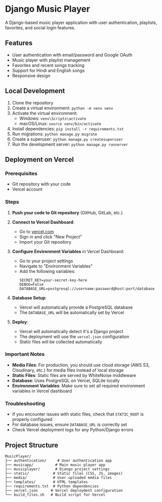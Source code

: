# Django Music Player

A Django-based music player application with user authentication, playlists, favorites, and social login features.

## Features

- User authentication with email/password and Google OAuth
- Music player with playlist management
- Favorites and recent songs tracking
- Support for Hindi and English songs
- Responsive design

## Local Development

1. Clone the repository
2. Create a virtual environment: `python -m venv venv`
3. Activate the virtual environment:
   - Windows: `venv\Scripts\activate`
   - macOS/Linux: `source venv/bin/activate`
4. Install dependencies: `pip install -r requirements.txt`
5. Run migrations: `python manage.py migrate`
6. Create a superuser: `python manage.py createsuperuser`
7. Run the development server: `python manage.py runserver`

## Deployment on Vercel

### Prerequisites

- Git repository with your code
- Vercel account

### Steps

1. **Push your code to Git repository** (GitHub, GitLab, etc.)

2. **Connect to Vercel Dashboard**:

   - Go to [vercel.com](https://vercel.com)
   - Sign in and click "New Project"
   - Import your Git repository

3. **Configure Environment Variables** in Vercel Dashboard:

   - Go to your project settings
   - Navigate to "Environment Variables"
   - Add the following variables:
     ```
     SECRET_KEY=your-secret-key-here
     DEBUG=False
     DATABASE_URL=postgresql://username:password@host:port/database
     ```

4. **Database Setup**:

   - Vercel will automatically provide a PostgreSQL database
   - The `DATABASE_URL` will be automatically set by Vercel

5. **Deploy**:
   - Vercel will automatically detect it's a Django project
   - The deployment will use the `vercel.json` configuration
   - Static files will be collected automatically

### Important Notes

- **Media Files**: For production, you should use cloud storage (AWS S3, Cloudinary, etc.) for media files instead of local storage
- **Static Files**: Static files are served by WhiteNoise middleware
- **Database**: Uses PostgreSQL on Vercel, SQLite locally
- **Environment Variables**: Make sure to set all required environment variables in Vercel dashboard

### Troubleshooting

- If you encounter issues with static files, check that `STATIC_ROOT` is properly configured
- For database issues, ensure `DATABASE_URL` is correctly set
- Check Vercel deployment logs for any Python/Django errors

## Project Structure

```
MusicPlayer/
├── authentication/     # User authentication app
├── musicapp/          # Main music player app
├── musicplayer/       # Django project settings
├── static/           # Static files (CSS, JS, images)
├── media/            # User uploaded media files
├── templates/        # HTML templates
├── requirements.txt  # Python dependencies
├── vercel.json      # Vercel deployment configuration
└── build_files.sh   # Build script for Vercel
```
